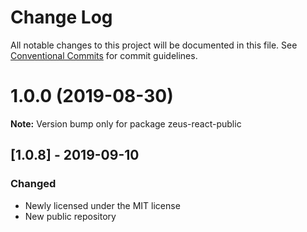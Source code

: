 # Change Log

All notable changes to this project will be documented in this file.
See [Conventional Commits](https://conventionalcommits.org) for commit guidelines.

# 1.0.0 (2019-08-30)

**Note:** Version bump only for package zeus-react-public

## [**1.0.8**] - 2019-09-10

### Changed

* Newly licensed under the MIT license
* New public repository
